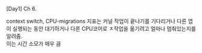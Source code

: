 

[Day1] Ch 6.  

context switch, CPU-migrations 지표는 커널 작업이 끝나기를 기다리거나 다른 앱이 실행되는 동안 대기하거나 다른 CPU코어로 ㅈ작업을 옮기려고 얼마나 멈춰있는지를 알려줌.  
이는 시간 소모가 매우 큼  

